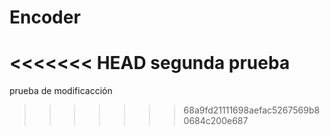 # Encoder
<<<<<<< HEAD
segunda prueba
=======
prueba de modificacción
>>>>>>> 68a9fd21111698aefac5267569b80684c200e687
